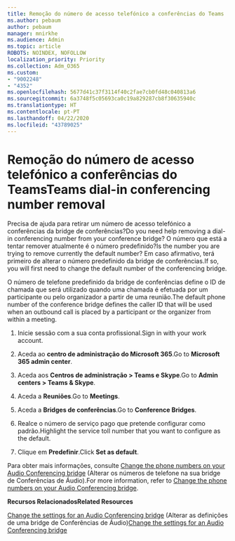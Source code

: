 ```yaml
---
title: Remoção do número de acesso telefónico a conferências do Teams
ms.author: pebaum
author: pebaum
manager: mnirkhe
ms.audience: Admin
ms.topic: article
ROBOTS: NOINDEX, NOFOLLOW
localization_priority: Priority
ms.collection: Adm_O365
ms.custom:
- "9002248"
- "4352"
ms.openlocfilehash: 5677d41c37f3114f40c2fae7cb0fd48c040813a6
ms.sourcegitcommit: 6a3748f5c05693ca0c19a829287cb8f30635940c
ms.translationtype: HT
ms.contentlocale: pt-PT
ms.lasthandoff: 04/22/2020
ms.locfileid: "43789025"
---
```

# <a name="teams-dial-in-conferencing-number-removal"></a><span data-ttu-id="2952e-102">Remoção do número de acesso telefónico a conferências do Teams</span><span class="sxs-lookup"><span data-stu-id="2952e-102">Teams dial-in conferencing number removal</span></span>

<span data-ttu-id="2952e-103">Precisa de ajuda para retirar um número de acesso telefónico a conferências da bridge de conferências?</span><span class="sxs-lookup"><span data-stu-id="2952e-103">Do you need help removing a dial-in conferencing number from your conference bridge?</span></span> <span data-ttu-id="2952e-104">O número que está a tentar remover atualmente é o número predefinido?</span><span class="sxs-lookup"><span data-stu-id="2952e-104">Is the number you are trying to remove currently the default number?</span></span> <span data-ttu-id="2952e-105">Em caso afirmativo, terá primeiro de alterar o número predefinido da bridge de conferências.</span><span class="sxs-lookup"><span data-stu-id="2952e-105">If so, you will first need to change the default number of the conferencing bridge.</span></span>

<span data-ttu-id="2952e-106">O número de telefone predefinido da bridge de conferências define o ID de chamada que será utilizado quando uma chamada é efetuada por um participante ou pelo organizador a partir de uma reunião.</span><span class="sxs-lookup"><span data-stu-id="2952e-106">The default phone number of the conference bridge defines the caller ID that will be used when an outbound call is placed by a participant or the organizer from within a meeting.</span></span>

1. <span data-ttu-id="2952e-107">Inicie sessão com a sua conta profissional.</span><span class="sxs-lookup"><span data-stu-id="2952e-107">Sign in with your work account.</span></span>

2. <span data-ttu-id="2952e-108">Aceda ao **centro de administração do Microsoft 365**.</span><span class="sxs-lookup"><span data-stu-id="2952e-108">Go to **Microsoft 365 admin center**.</span></span>

3. <span data-ttu-id="2952e-109">Aceda aos **Centros de administração > Teams e Skype**.</span><span class="sxs-lookup"><span data-stu-id="2952e-109">Go to **Admin centers > Teams & Skype**.</span></span>

4. <span data-ttu-id="2952e-110">Aceda a **Reuniões**.</span><span class="sxs-lookup"><span data-stu-id="2952e-110">Go to **Meetings**.</span></span>

5. <span data-ttu-id="2952e-111">Aceda a **Bridges de conferências**.</span><span class="sxs-lookup"><span data-stu-id="2952e-111">Go to **Conference Bridges**.</span></span>

6. <span data-ttu-id="2952e-112">Realce o número de serviço pago que pretende configurar como padrão.</span><span class="sxs-lookup"><span data-stu-id="2952e-112">Highlight the service toll number that you want to configure as the default.</span></span>

7. <span data-ttu-id="2952e-113">Clique em **Predefinir**.</span><span class="sxs-lookup"><span data-stu-id="2952e-113">Click **Set as default**.</span></span>

<span data-ttu-id="2952e-114">Para obter mais informações, consulte [Change the phone numbers on your Audio Conferencing bridge](https://docs.microsoft.com/microsoftteams/change-the-phone-numbers-on-your-audio-conferencing-bridge) (Alterar os números de telefone na sua bridge de Conferências de Áudio).</span><span class="sxs-lookup"><span data-stu-id="2952e-114">For more information, refer to [Change the phone numbers on your Audio Conferencing bridge](https://docs.microsoft.com/microsoftteams/change-the-phone-numbers-on-your-audio-conferencing-bridge).</span></span>

<span data-ttu-id="2952e-115">**Recursos Relacionados**</span><span class="sxs-lookup"><span data-stu-id="2952e-115">**Related Resources**</span></span>

<span data-ttu-id="2952e-116">[Change the settings for an Audio Conferencing bridge](https://docs.microsoft.com/microsoftteams/change-the-settings-for-an-audio-conferencing-bridge) (Alterar as definições de uma bridge de Conferências de Áudio)</span><span class="sxs-lookup"><span data-stu-id="2952e-116">[Change the settings for an Audio Conferencing bridge](https://docs.microsoft.com/microsoftteams/change-the-settings-for-an-audio-conferencing-bridge)</span></span>
